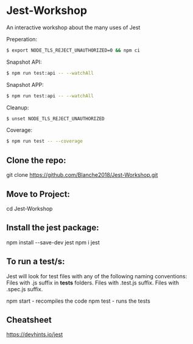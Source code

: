 # Jest-Workshop
An interactive workshop about the many uses of Jest

Preperation:
```bash
$ export NODE_TLS_REJECT_UNAUTHORIZED=0 && npm ci
```

Snapshot API:
```bash
$ npm run test:api -- --watchAll
```

Snapshot APP:
```bash
$ npm run test:api -- --watchAll
```

Cleanup:
```bash
$ unset NODE_TLS_REJECT_UNAUTHORIZED
```

Coverage:
```bash
$ npm run test -- --coverage  
```





Clone the repo:
---------------
git clone https://github.com/Blanche2018/Jest-Workshop.git

Move to Project:
-----------------
cd Jest-Workshop

Install the jest package:
-------------------------
npm install --save-dev jest
npm i jest

To run a test/s:
---------------

Jest will look for test files with any of the following naming conventions:
Files with .js suffix in __tests__ folders.
Files with .test.js suffix.
Files with .spec.js suffix.

npm start - recompiles the code
npm test - runs the tests


Cheatsheet
----------
https://devhints.io/jest